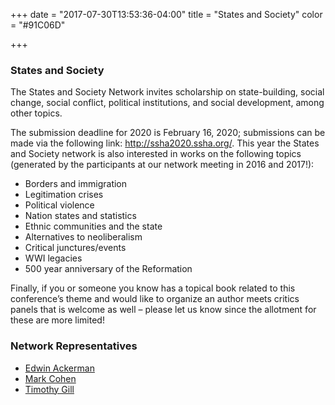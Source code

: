 +++
date = "2017-07-30T13:53:36-04:00"
title = "States and Society"
color = "#91C06D"

+++

### States and Society

The States and Society Network invites scholarship on state-building, social change, social conflict, political institutions, and social development, among other topics.

The submission deadline for 2020 is February 16, 2020; submissions can be made via the following link: http://ssha2020.ssha.org/. This year the States and Society network is also interested in works on the following topics (generated by the participants at our network meeting in 2016 and 2017!):

- Borders and immigration
- Legitimation crises
- Political violence
- Nation states and statistics
- Ethnic communities and the state
- Alternatives to neoliberalism
- Critical junctures/events
- WWI legacies
- 500 year anniversary of the Reformation

Finally, if you or someone you know has a topical book related to this conference’s theme and would like to organize an author meets critics panels that is welcome as well – please let us know since the allotment for these are more limited!

### Network Representatives

- [Edwin Ackerman](mailto:efackerm@maxwell.syr.edu)
- [Mark Cohen](mailto:mark.cohen@cuhk.edu.hk)
- [Timothy Gill](mailto:gillt@uncw.edu)

